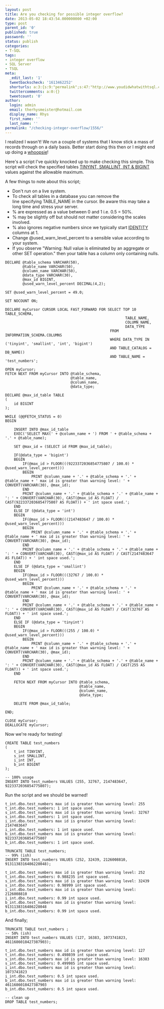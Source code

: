 ```yaml
---
layout: post
title: Are you checking for possible integer overflow?
date: 2013-05-02 18:43:54.000000000 +02:00
type: post
parent_id: '0'
published: true
password: ''
status: publish
categories:
- T-SQL
tags:
- integer overflow
- SQL Server
- TSQL
meta:
  _edit_last: '1'
  tweetbackscheck: '1613462252'
  shorturls: a:3:{s:9:"permalink";s:47:"http://www.youdidwhatwithtsql.com/archives/1556";s:7:"tinyurl";s:26:"http://tinyurl.com/bufgjnd";s:4:"isgd";s:19:"http://is.gd/W1UYyF";}
  twittercomments: a:0:{}
  tweetcount: '0'
author:
  login: admin
  email: therhysmeister@hotmail.com
  display_name: Rhys
  first_name: ''
  last_name: ''
permalink: "/checking-integer-overflow/1556/"
---
```

I&nbsp;realized&nbsp;I wasn't! We run a&nbsp;couple&nbsp;of systems that I know stick a mass of records through on a daily basis. Better start doing this then or I might end up doing a [whoopsie](http://www.bbc.co.uk/news/world-us-canada-11491937 "US offenders unmonitored as tagging system fails")!

Here's a script I've quickly knocked up to make&nbsp;checking&nbsp;this simple. This script will check the specified tables [TINYINT, SMALLINT, INT & BIGINT](http://msdn.microsoft.com/en-us/library/aa933198(v=sql.80).aspx "int, bigint, smallint, and tinyint") values against the allowable maximum.

A few things to note about this script;

- Don't run on a live system.
- To check all tables in a database you can remove the line&nbsp;specifying&nbsp;TABLE\_NAME in the cursor. Be aware this may take a long time and stress your server.
- % are expressed as a value between 0 and 1 i.e. 0.5 = 50%.
- % may be slightly off but should not matter considering the scales involved.
- % also ignores negative&nbsp;numbers since we typically start [IDENTITY](http://msdn.microsoft.com/en-us/library/ms186775.aspx "SQL Server IDENTITY property") columns at 1.
- Change&nbsp;@used\_warn\_level\_percent to a sensible value&nbsp;according&nbsp;to your system.
- If you observe "Warning: Null value is eliminated by an aggregate or other SET operation." then your table has a column only&nbsp;containing&nbsp;nulls.

```
DECLARE @table_schema VARCHAR(50),
		@table_name VARCHAR(50),
		@column_name VARCHAR(50),
		@data_type VARCHAR(30),
		@max_id BIGINT,
		@used_warn_level_percent DECIMAL(4,2);

SET @used_warn_level_percent = 49.0;

SET NOCOUNT ON;

DECLARE myCursor CURSOR LOCAL FAST_FORWARD FOR SELECT TOP 10 TABLE_SCHEMA,
													   TABLE_NAME,
													   COLUMN_NAME,
													   DATA_TYPE
												FROM INFORMATION_SCHEMA.COLUMNS
												WHERE DATA_TYPE IN ('tinyint', 'smallint', 'int', 'bigint')
												AND TABLE_CATALOG = DB_NAME()
												AND TABLE_NAME = 'test_numbers';

OPEN myCursor;
FETCH NEXT FROM myCursor INTO @table_schema,
							  @table_name,
							  @column_name,
							  @data_type;

DECLARE @max_id_table TABLE
(
	id BIGINT
);

WHILE (@@FETCH_STATUS = 0)
BEGIN

	INSERT INTO @max_id_table
	EXEC('SELECT MAX(' + @column_name + ') FROM ' + @table_schema + '.' + @table_name);

	SET @max_id = (SELECT id FROM @max_id_table);

	IF(@data_type = 'bigint')
	BEGIN
		IF(@max_id > FLOOR(((9223372036854775807 / 100.0) * @used_warn_level_percent)))
		BEGIN
			PRINT @column_name + '.' + @table_schema + '.' + @table_name + ' max id is greater than warning level: ' + CONVERT(VARCHAR(30), @max_id);
		END
		PRINT @column_name + '.' + @table_schema + '.' + @table_name + ': ' + CONVERT(VARCHAR(30), CAST(@max_id AS FLOAT) / CAST(9223372036854775807 AS FLOAT)) + ' int space used.';
	END
	ELSE IF (@data_type = 'int')
	BEGIN
		IF(@max_id > FLOOR(((2147483647 / 100.0) * @used_warn_level_percent)))
		BEGIN
			PRINT @column_name + '.' + @table_schema + '.' + @table_name + ' max id is greater than warning level: ' + CONVERT(VARCHAR(30), @max_id);
		END
		PRINT @column_name + '.' + @table_schema + '.' + @table_name + ': ' + CONVERT(VARCHAR(30), CAST(@max_id AS FLOAT) / CAST(2147483647 AS FLOAT)) + ' int space used.';
	END
	ELSE IF (@data_type = 'smallint')
	BEGIN
		IF(@max_id > FLOOR(((32767 / 100.0) * @used_warn_level_percent)))
		BEGIN
			PRINT @column_name + '.' + @table_schema + '.' + @table_name + ' max id is greater than warning level: ' + CONVERT(VARCHAR(30), @max_id);
		END
		PRINT @column_name + '.' + @table_schema + '.' + @table_name + ': ' + CONVERT(VARCHAR(30), CAST(@max_id AS FLOAT) / CAST(32767 AS FLOAT)) + ' int space used.';
	END
	ELSE IF (@data_type = 'tinyint')
	BEGIN
		IF(@max_id > FLOOR(((255 / 100.0) * @used_warn_level_percent)))
		BEGIN
			PRINT @column_name + '.' + @table_schema + '.' + @table_name + ' max id is greater than warning level: ' + CONVERT(VARCHAR(30), @max_id);
		END
		PRINT @column_name + '.' + @table_schema + '.' + @table_name + ': ' + CONVERT(VARCHAR(30), CAST(@max_id AS FLOAT) / CAST(255 AS FLOAT)) + ' int space used.';
	END

	FETCH NEXT FROM myCursor INTO @table_schema,
								  @table_name,
								  @column_name,
								  @data_type;

	DELETE FROM @max_id_table;

END;

CLOSE myCursor;
DEALLOCATE myCursor;
```

Now we're ready for testing!

```
CREATE TABLE test_numbers
(
	t_int TINYINT,
	s_int SMALLINT,
	i_int INT,
	b_int BIGINT
);
```

```
-- 100% usage
INSERT INTO test_numbers VALUES (255, 32767, 2147483647, 9223372036854775807);
```

Run the script and we should be warned!

```
t_int.dbo.test_numbers max id is greater than warning level: 255
t_int.dbo.test_numbers: 1 int space used.
s_int.dbo.test_numbers max id is greater than warning level: 32767
s_int.dbo.test_numbers: 1 int space used.
i_int.dbo.test_numbers max id is greater than warning level: 2147483647
i_int.dbo.test_numbers: 1 int space used.
b_int.dbo.test_numbers max id is greater than warning level: 9223372036854775807
b_int.dbo.test_numbers: 1 int space used.
```

```
TRUNCATE TABLE test_numbers;
-- 99% (ish)
INSERT INTO test_numbers VALUES (252, 32439, 2126008810, 9131138316486228048);
```

```
t_int.dbo.test_numbers max id is greater than warning level: 252
t_int.dbo.test_numbers: 0.988235 int space used.
s_int.dbo.test_numbers max id is greater than warning level: 32439
s_int.dbo.test_numbers: 0.98999 int space used.
i_int.dbo.test_numbers max id is greater than warning level: 2126008810
i_int.dbo.test_numbers: 0.99 int space used.
b_int.dbo.test_numbers max id is greater than warning level: 9131138316486228048
b_int.dbo.test_numbers: 0.99 int space used.
```

And finally;

```
TRUNCATE TABLE test_numbers ;
-- 50% (ish)
INSERT INTO test_numbers VALUES (127, 16383, 1073741823, 4611686018427387903);
```

```
t_int.dbo.test_numbers max id is greater than warning level: 127
t_int.dbo.test_numbers: 0.498039 int space used.
s_int.dbo.test_numbers max id is greater than warning level: 16383
s_int.dbo.test_numbers: 0.499985 int space used.
i_int.dbo.test_numbers max id is greater than warning level: 1073741823
i_int.dbo.test_numbers: 0.5 int space used.
b_int.dbo.test_numbers max id is greater than warning level: 4611686018427387903
b_int.dbo.test_numbers: 0.5 int space used.
```

```
-- clean up
DROP TABLE test_numbers;
```
